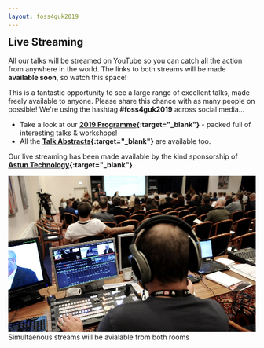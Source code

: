 ```yaml
---
layout: foss4guk2019
---
```

<h2 style="margin-top:0;">Live Streaming</h2>

All our talks will be streamed  on YouTube so you can catch all the action from anywhere in the world. The links to both streams will be made **available soon**, so watch this space!

This is a fantastic opportunity to see a large range of excellent talks, made freely available to anyone. Please share this chance with as many people on possible! We're using the hashtag **#foss4guk2019** across social media...

* Take a look at our **[2019 Programme](FOSS4GUK_2019_Programme.pdf "FOSS4GUK 2019 Programme"){:target="_blank"}** - packed full of interesting talks & workshops!
* All the **[Talk Abstracts](FOSS4GUK_2019_Abstracts.pdf "FOSS4GUK 2019 Talk Abstracts"){:target="_blank"}** are available too.

Our live streaming has been made available by the kind sponsorship of **[Astun Technology](https://astuntechnology.com/ "Astun Technology"){:target="_blank"}**.

![FOSS4GUK 2019 Live Streaming](images/live_streaming.jpg "FOSS4GUK 2019 Live Streaming")
Simultaenous streams will be avialable from both rooms



